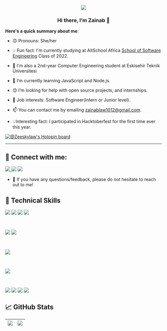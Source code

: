 <p align="center">
    <img src="https://user-images.githubusercontent.com/71593672/154854462-61adf83a-20de-4047-a18f-f369f528f3d1.png">
</p>
<h3 align="center">Hi there, I’m Zainab 👋</h3>

**Here's a quick summary about me**:

- 😊 Pronouns: She/her
- 💡 Fun fact: I'm currently studying at AltSchool Africa [School of Software Engineering](https://altschoolafrica.com/schools/engineering) Class of 2022.
- 🏫 I'm also a 2nd-year Computer Engineering student at Eskisehir Teknik Universitesi
- 🌱 I’m currently learning JavaScript and Node.js.
- 😊 I’m looking for help with open source projects, and internships.
- 💼 Job interests: Software Engineer(Intern or Junior level).
- 📫 You can contact me by emailing zainablaw1012@gmail.com.


- 💡Interesting fact: I participated in Hacktoberfest for the first time ever this year.

[![@Zeeskylaw's Holopin board](https://holopin.me/Zeeskylaw)](https://holopin.io/@Zeeskylaw)


---

## 🤝 Connect with me:

<a href="https://www.linkedin.com/in/zainab-lawal-b01707162/">![](https://img.shields.io/badge/LinkedIn-0077B5?style=plastic&logoo=linkedin&logoColor=white)
<a href="https://mobile.twitter.com/Zeeskylaw">![](https://img.shields.io/badge/Zeeskylaw-%231DA1F2.svg?style=plastic&logo=Twitter&logoColor=white)</a>
<a href="https://zeeskylaw.hashnode.dev/">![](https://img.shields.io/badge/Hashnode-2962FF?style=plastic&logo=hashnode&logoColor=white)</a>

- 💬 If you have any questions/feedback, please do not hesitate to reach out to me!



## 💼 Technical Skills
![](https://img.shields.io/badge/Code-HTML5-informational?style=flat&logo=HTML5&color=E34F26)
![](https://img.shields.io/badge/Code-JavaScript-informational?style=flat&logo=JavaScript&color=F7DF1E)
![](https://img.shields.io/badge/Code-Python-informational?style=flat&logo=python&color=ffdd54)
![](https://img.shields.io/badge/Code-Java-informational?style=flat&logo=java&color=white)


</br>


![](https://img.shields.io/badge/Style-Bootstrap-informational?style=flat&logo=Bootstrap&color=7952B3)
![](https://img.shields.io/badge/Style-CSS3-informational?style=flat&logo=CSS3&color=1572B6)


</br>

![](https://img.shields.io/badge/Framework-Django-informational?style=flat&logo=django&logoColor=white)


</br>


![](https://img.shields.io/badge/Database-SQLite-informational?style=flat&logo=sqliteL&color=336791)


</br>


![](https://img.shields.io/badge/Tools-Git-informational?style=flat&logo=Git&color=F05032)
![](https://img.shields.io/badge/Tools-GitHub-informational?style=flat&logo=GitHub&color=181717)
![](https://img.shields.io/badge/Tools-Heroku-informational?style=flat&logo=Heroku&color=430098)
![](https://img.shields.io/badge/Tools-Netlify-informational?style=flat&logo=netlify&color=00C7B7)

## 📈 GitHub Stats 
| <img align="center" src="https://github-readme-stats.vercel.app/api?username=Zeesky-Code&show_icons=true&include_all_commits=true&hide_border=true"/> | <img align="center" src="https://github-readme-stats.vercel.app/api/top-langs/?username=Zeesky-Code&langs_count=8&layout=compact&hide_border=true"  /> |
| ------------- | ------------- |

